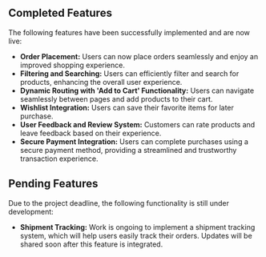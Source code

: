 ## Completed Features
The following features have been successfully implemented and are now live:

- **Order Placement:** Users can now place orders seamlessly and enjoy an improved shopping experience.
- **Filtering and Searching:** Users can efficiently filter and search for products, enhancing the overall user experience.
- **Dynamic Routing with 'Add to Cart' Functionality:** Users can navigate seamlessly between pages and add products to their cart.
- **Wishlist Integration:** Users can save their favorite items for later purchase.
- **User Feedback and Review System:** Customers can rate products and leave feedback based on their experience.
- **Secure Payment Integration:** Users can complete purchases using a secure payment method, providing a streamlined and trustworthy transaction experience.

## Pending Features
Due to the project deadline, the following functionality is still under development:

- **Shipment Tracking:** Work is ongoing to implement a shipment tracking system, which will help users easily track their orders. Updates will be shared soon after this feature is integrated.
